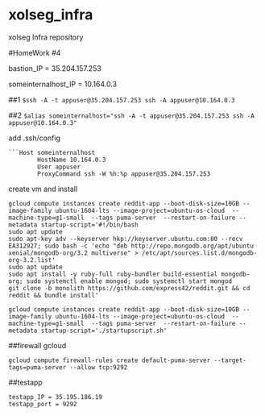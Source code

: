 # xolseg_infra
xolseg Infra repository

#HomeWork #4

bastion_IP = 35.204.157.253

someinternalhost_IP = 10.164.0.3


##1
```$ssh -A -t appuser@35.204.157.253 ssh -A appuser@10.164.0.3```

##2
```$alias someinternalhost="ssh -A -t appuser@35.204.157.253 ssh -A appuser@10.164.0.3"```

add .ssh/config
```
```Host someinternalhost
        HostName 10.164.0.3
        User appuser
        ProxyCommand ssh -W %h:%p appuser@35.204.157.253
```

create vm and install 

```
gcloud compute instances create reddit-app --boot-disk-size=10GB --image-family ubuntu-1604-lts --image-project=ubuntu-os-cloud  --machine-type=g1-small  --tags puma-server  --restart-on-failure --metadata startup-script='#!/bin/bash
sudo apt update
sudo apt-key adv --keyserver hkp://keyserver.ubuntu.com:80 --recv EA312927; sudo bash -c 'echo "deb http://repo.mongodb.org/apt/ubuntu xenial/mongodb-org/3.2 multiverse" > /etc/apt/sources.list.d/mongodb-org-3.2.list'
sudo apt update
sudo apt install -y ruby-full ruby-bundler build-essential mongodb-org; sudo systemctl enable mongod; sudo systemctl start mongod
git clone -b monolith https://github.com/express42/reddit.git && cd reddit && bundle install'
```

```
gcloud compute instances create reddit-app --boot-disk-size=10GB --image-family ubuntu-1604-lts --image-project=ubuntu-os-cloud  --machine-type=g1-small  --tags puma-server  --restart-on-failure --metadata startup-script='./startupscript.sh'
```
##firewall gcloud

```
gcloud compute firewall-rules create default-puma-server --target-tags=puma-server --allow tcp:9292
```

##testapp
```
testapp_IP = 35.195.186.19
testapp_port = 9292
```
